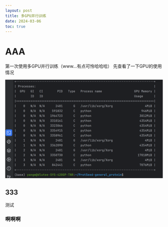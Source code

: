 ```yaml
---
layout: post
title: 多GPU并行训练
date: 2024-03-06
toc: true
---
```


# AAA

第一次使用多GPU并行训练（www...有点可怜哈哈哈）
先查看了一下GPU的使用情况

![](./images/多GPU并行训练/nvidia-smi2.png)



## 333

测试



### 啊啊啊

